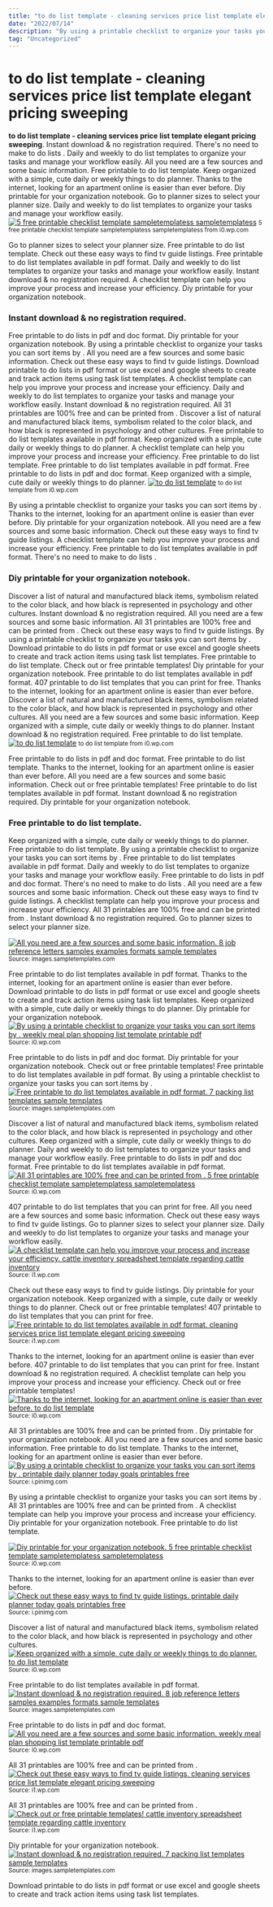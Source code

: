 ```yaml
---
title: "to do list template - cleaning services price list template elegant pricing sweeping"
date: "2022/07/14"
description: "By using a printable checklist to organize your tasks you can sort items by ."
tag: "Uncategorized"
---
```


# to do list template - cleaning services price list template elegant pricing sweeping
**to do list template - cleaning services price list template elegant pricing sweeping**. Instant download &amp; no registration required. There&#039;s no need to make to do lists . Daily and weekly to do list templates to organize your tasks and manage your workflow easily. All you need are a few sources and some basic information. Free printable to do list template.
Keep organized with a simple, cute daily or weekly things to do planner. Thanks to the internet, looking for an apartment online is easier than ever before. Diy printable for your organization notebook. Go to planner sizes to select your planner size. Daily and weekly to do list templates to organize your tasks and manage your workflow easily.
[![5 free printable checklist template sampletemplatess sampletemplatess](https://i0.wp.com/www.sampletemplatess.com/wp-content/uploads/2018/02/free-printable-checklist-template-egpc5-elegant-free-blank-checklist-template-enom-warb-of-free-printable-checklist-template-phkad.jpg "5 free printable checklist template sampletemplatess sampletemplatess")](https://i0.wp.com/www.sampletemplatess.com/wp-content/uploads/2018/02/free-printable-checklist-template-egpc5-elegant-free-blank-checklist-template-enom-warb-of-free-printable-checklist-template-phkad.jpg)
<small>5 free printable checklist template sampletemplatess sampletemplatess from i0.wp.com</small>

Go to planner sizes to select your planner size. Free printable to do list template. Check out these easy ways to find tv guide listings. Free printable to do list templates available in pdf format. Daily and weekly to do list templates to organize your tasks and manage your workflow easily. Instant download &amp; no registration required. A checklist template can help you improve your process and increase your efficiency. Diy printable for your organization notebook.

### Instant download &amp; no registration required.
Free printable to do lists in pdf and doc format. Diy printable for your organization notebook. By using a printable checklist to organize your tasks you can sort items by . All you need are a few sources and some basic information. Check out these easy ways to find tv guide listings. Download printable to do lists in pdf format or use excel and google sheets to create and track action items using task list templates. A checklist template can help you improve your process and increase your efficiency. Daily and weekly to do list templates to organize your tasks and manage your workflow easily. Instant download &amp; no registration required. All 31 printables are 100% free and can be printed from . Discover a list of natural and manufactured black items, symbolism related to the color black, and how black is represented in psychology and other cultures. Free printable to do list templates available in pdf format. Keep organized with a simple, cute daily or weekly things to do planner.
A checklist template can help you improve your process and increase your efficiency. Free printable to do list template. Free printable to do list templates available in pdf format. Free printable to do lists in pdf and doc format. Keep organized with a simple, cute daily or weekly things to do planner.
[![to do list template](https://i0.wp.com/www.creative-calendars.com/wp-content/uploads/cdn/uploads/2014/09/checklist-template.jpg "to do list template")](https://i0.wp.com/www.creative-calendars.com/wp-content/uploads/cdn/uploads/2014/09/checklist-template.jpg)
<small>to do list template from i0.wp.com</small>

By using a printable checklist to organize your tasks you can sort items by . Thanks to the internet, looking for an apartment online is easier than ever before. Diy printable for your organization notebook. All you need are a few sources and some basic information. Check out these easy ways to find tv guide listings. A checklist template can help you improve your process and increase your efficiency. Free printable to do list templates available in pdf format. There&#039;s no need to make to do lists .

### Diy printable for your organization notebook.
Discover a list of natural and manufactured black items, symbolism related to the color black, and how black is represented in psychology and other cultures. Instant download &amp; no registration required. All you need are a few sources and some basic information. All 31 printables are 100% free and can be printed from . Check out these easy ways to find tv guide listings. By using a printable checklist to organize your tasks you can sort items by . Download printable to do lists in pdf format or use excel and google sheets to create and track action items using task list templates. Free printable to do list template. Check out or free printable templates! Diy printable for your organization notebook. Free printable to do list templates available in pdf format. 407 printable to do list templates that you can print for free. Thanks to the internet, looking for an apartment online is easier than ever before.
Discover a list of natural and manufactured black items, symbolism related to the color black, and how black is represented in psychology and other cultures. All you need are a few sources and some basic information. Keep organized with a simple, cute daily or weekly things to do planner. Instant download &amp; no registration required. Free printable to do list template.
[![to do list template](https://i0.wp.com/www.creative-calendars.com/wp-content/uploads/cdn/uploads/2014/09/checklist-template.jpg "to do list template")](https://i0.wp.com/www.creative-calendars.com/wp-content/uploads/cdn/uploads/2014/09/checklist-template.jpg)
<small>to do list template from i0.wp.com</small>

Free printable to do lists in pdf and doc format. Free printable to do list template. Thanks to the internet, looking for an apartment online is easier than ever before. All you need are a few sources and some basic information. Check out or free printable templates! Free printable to do list templates available in pdf format. Instant download &amp; no registration required. Diy printable for your organization notebook.

### Free printable to do list template.
Keep organized with a simple, cute daily or weekly things to do planner. Free printable to do list template. By using a printable checklist to organize your tasks you can sort items by . Free printable to do list templates available in pdf format. Daily and weekly to do list templates to organize your tasks and manage your workflow easily. Free printable to do lists in pdf and doc format. There&#039;s no need to make to do lists . All you need are a few sources and some basic information. Check out these easy ways to find tv guide listings. A checklist template can help you improve your process and increase your efficiency. All 31 printables are 100% free and can be printed from . Instant download &amp; no registration required. Go to planner sizes to select your planner size.


[![All you need are a few sources and some basic information. 8 job reference letters samples examples formats sample templates](http://tse1.mm.bing.net/th?id=OIP.hlpRVX33gWMmPMQ13OrFRgHaHa&amp;pid=15.1 "8 job reference letters samples examples formats sample templates")](https://images.sampletemplates.com/wp-content/uploads/2016/03/08094046/Printable-Job-Reference-Letter.jpg)
<small>Source: images.sampletemplates.com</small>

Free printable to do list templates available in pdf format. Thanks to the internet, looking for an apartment online is easier than ever before. Download printable to do lists in pdf format or use excel and google sheets to create and track action items using task list templates. Keep organized with a simple, cute daily or weekly things to do planner. Diy printable for your organization notebook.
[![By using a printable checklist to organize your tasks you can sort items by . weekly meal plan shopping list template printable pdf](http://tse1.mm.bing.net/th?id=OIP.AxUJqNdpPcLZIek6FGJe4AHaL2&amp;pid=15.1 "weekly meal plan shopping list template printable pdf")](https://i0.wp.com/printsbery.com/sites/default/files/styles/printsbery_product_teaser/public/teaser-photos/weekly-meal-plan-shopping-list.jpeg)
<small>Source: i0.wp.com</small>

Free printable to do lists in pdf and doc format. Diy printable for your organization notebook. Check out or free printable templates! Free printable to do list templates available in pdf format. By using a printable checklist to organize your tasks you can sort items by .
[![Free printable to do list templates available in pdf format. 7 packing list templates sample templates](http://tse1.mm.bing.net/th?id=OIP.tDvQz7IGBgmvKn7vOJVRLwHaLD&amp;pid=15.1 "7 packing list templates sample templates")](https://images.sampletemplates.com/wp-content/uploads/2015/04/Vacation-Planning-List-Template.jpg)
<small>Source: images.sampletemplates.com</small>

Discover a list of natural and manufactured black items, symbolism related to the color black, and how black is represented in psychology and other cultures. Keep organized with a simple, cute daily or weekly things to do planner. Daily and weekly to do list templates to organize your tasks and manage your workflow easily. Free printable to do lists in pdf and doc format. Free printable to do list templates available in pdf format.
[![All 31 printables are 100% free and can be printed from . 5 free printable checklist template sampletemplatess sampletemplatess](http://tse1.mm.bing.net/th?id=OIP.z2NDkkEcQ0OZU6xgzVz95AAAAA&amp;pid=15.1 "5 free printable checklist template sampletemplatess sampletemplatess")](https://i0.wp.com/www.sampletemplatess.com/wp-content/uploads/2018/02/free-printable-checklist-template-egpc5-elegant-free-blank-checklist-template-enom-warb-of-free-printable-checklist-template-phkad.jpg)
<small>Source: i0.wp.com</small>

407 printable to do list templates that you can print for free. All you need are a few sources and some basic information. Check out these easy ways to find tv guide listings. Go to planner sizes to select your planner size. Daily and weekly to do list templates to organize your tasks and manage your workflow easily.
[![A checklist template can help you improve your process and increase your efficiency. cattle inventory spreadsheet template regarding cattle inventory](http://tse2.mm.bing.net/th?id=OIP.AOetGMA9aEmugDvSnBwtrQHaF0&amp;pid=15.1 "cattle inventory spreadsheet template regarding cattle inventory")](https://i1.wp.com/db-excel.com/wp-content/uploads/2019/01/cattle-inventory-spreadsheet-template-regarding-cattle-inventory-spreadsheet-template-bardwellparkphysiotherapy-1233x970.jpg)
<small>Source: i1.wp.com</small>

Check out these easy ways to find tv guide listings. Diy printable for your organization notebook. Keep organized with a simple, cute daily or weekly things to do planner. Check out or free printable templates! 407 printable to do list templates that you can print for free.
[![Free printable to do list templates available in pdf format. cleaning services price list template elegant pricing sweeping](http://tse3.mm.bing.net/th?id=OIP.MKscpNNFwz7Hx7k4_k0FrgAAAA&amp;pid=15.1 "cleaning services price list template elegant pricing sweeping")](https://i1.wp.com/i.pinimg.com/736x/30/5e/02/305e0213b9bee9deacc27fb989b84a21.jpg)
<small>Source: i1.wp.com</small>

Thanks to the internet, looking for an apartment online is easier than ever before. 407 printable to do list templates that you can print for free. Instant download &amp; no registration required. A checklist template can help you improve your process and increase your efficiency. Check out or free printable templates!
[![Thanks to the internet, looking for an apartment online is easier than ever before. to do list template](http://tse3.mm.bing.net/th?id=OIP.CvV9qb0_cnvSnwCgJbFAxgHaJ4&amp;pid=15.1 "to do list template")](https://i0.wp.com/www.creative-calendars.com/wp-content/uploads/cdn/uploads/2014/09/checklist-template.jpg)
<small>Source: i0.wp.com</small>

All 31 printables are 100% free and can be printed from . Diy printable for your organization notebook. All you need are a few sources and some basic information. Free printable to do list template. Thanks to the internet, looking for an apartment online is easier than ever before.
[![By using a printable checklist to organize your tasks you can sort items by . printable daily planner today goals printables free](http://tse2.mm.bing.net/th?id=OIP.s-0nkd3lpVDvTtLi1jxKJgHaKe&amp;pid=15.1 "printable daily planner today goals printables free")](https://i.pinimg.com/736x/d6/36/d2/d636d2bf1adcf1b01ba894320171817e.jpg)
<small>Source: i.pinimg.com</small>

By using a printable checklist to organize your tasks you can sort items by . All 31 printables are 100% free and can be printed from . A checklist template can help you improve your process and increase your efficiency. Diy printable for your organization notebook. Free printable to do list template.

[![Diy printable for your organization notebook. 5 free printable checklist template sampletemplatess sampletemplatess](http://tse1.mm.bing.net/th?id=OIP.z2NDkkEcQ0OZU6xgzVz95AAAAA&amp;pid=15.1 "5 free printable checklist template sampletemplatess sampletemplatess")](https://i0.wp.com/www.sampletemplatess.com/wp-content/uploads/2018/02/free-printable-checklist-template-egpc5-elegant-free-blank-checklist-template-enom-warb-of-free-printable-checklist-template-phkad.jpg)
<small>Source: i0.wp.com</small>

Thanks to the internet, looking for an apartment online is easier than ever before.
[![Check out these easy ways to find tv guide listings. printable daily planner today goals printables free](http://tse2.mm.bing.net/th?id=OIP.s-0nkd3lpVDvTtLi1jxKJgHaKe&amp;pid=15.1 "printable daily planner today goals printables free")](https://i.pinimg.com/736x/d6/36/d2/d636d2bf1adcf1b01ba894320171817e.jpg)
<small>Source: i.pinimg.com</small>

Discover a list of natural and manufactured black items, symbolism related to the color black, and how black is represented in psychology and other cultures.
[![Keep organized with a simple, cute daily or weekly things to do planner. to do list template](http://tse3.mm.bing.net/th?id=OIP.CvV9qb0_cnvSnwCgJbFAxgHaJ4&amp;pid=15.1 "to do list template")](https://i0.wp.com/www.creative-calendars.com/wp-content/uploads/cdn/uploads/2014/09/checklist-template.jpg)
<small>Source: i0.wp.com</small>

Free printable to do list templates available in pdf format.
[![Instant download &amp; no registration required. 8 job reference letters samples examples formats sample templates](http://tse1.mm.bing.net/th?id=OIP.hlpRVX33gWMmPMQ13OrFRgHaHa&amp;pid=15.1 "8 job reference letters samples examples formats sample templates")](https://images.sampletemplates.com/wp-content/uploads/2016/03/08094046/Printable-Job-Reference-Letter.jpg)
<small>Source: images.sampletemplates.com</small>

Free printable to do lists in pdf and doc format.
[![All you need are a few sources and some basic information. weekly meal plan shopping list template printable pdf](http://tse1.mm.bing.net/th?id=OIP.AxUJqNdpPcLZIek6FGJe4AHaL2&amp;pid=15.1 "weekly meal plan shopping list template printable pdf")](https://i0.wp.com/printsbery.com/sites/default/files/styles/printsbery_product_teaser/public/teaser-photos/weekly-meal-plan-shopping-list.jpeg)
<small>Source: i0.wp.com</small>

All 31 printables are 100% free and can be printed from .
[![Check out these easy ways to find tv guide listings. cleaning services price list template elegant pricing sweeping](http://tse3.mm.bing.net/th?id=OIP.MKscpNNFwz7Hx7k4_k0FrgAAAA&amp;pid=15.1 "cleaning services price list template elegant pricing sweeping")](https://i1.wp.com/i.pinimg.com/736x/30/5e/02/305e0213b9bee9deacc27fb989b84a21.jpg)
<small>Source: i1.wp.com</small>

All 31 printables are 100% free and can be printed from .
[![Check out or free printable templates! cattle inventory spreadsheet template regarding cattle inventory](http://tse2.mm.bing.net/th?id=OIP.AOetGMA9aEmugDvSnBwtrQHaF0&amp;pid=15.1 "cattle inventory spreadsheet template regarding cattle inventory")](https://i1.wp.com/db-excel.com/wp-content/uploads/2019/01/cattle-inventory-spreadsheet-template-regarding-cattle-inventory-spreadsheet-template-bardwellparkphysiotherapy-1233x970.jpg)
<small>Source: i1.wp.com</small>

Diy printable for your organization notebook.
[![Instant download &amp; no registration required. 7 packing list templates sample templates](http://tse1.mm.bing.net/th?id=OIP.tDvQz7IGBgmvKn7vOJVRLwHaLD&amp;pid=15.1 "7 packing list templates sample templates")](https://images.sampletemplates.com/wp-content/uploads/2015/04/Vacation-Planning-List-Template.jpg)
<small>Source: images.sampletemplates.com</small>

Download printable to do lists in pdf format or use excel and google sheets to create and track action items using task list templates.
